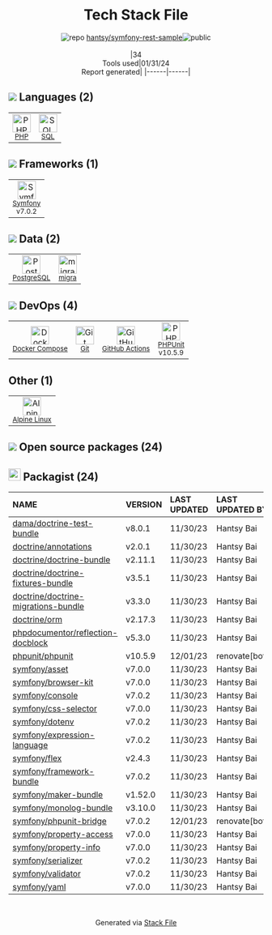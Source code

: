 <!--
&lt;--- Readme.md Snippet without images Start ---&gt;
## Tech Stack
hantsy/symfony-rest-sample is built on the following main stack:

- [PHP](http://www.php.net/) – Languages
- [PostgreSQL](http://www.postgresql.org/) – Databases
- [Symfony](http://symfony.com/) – Frameworks (Full Stack)
- [PHPUnit](https://phpunit.de/) – Testing Frameworks
- [SQL](https://en.wikipedia.org/wiki/SQL) – Languages
- [Docker Compose](https://github.com/docker/compose) – Container Tools
- [Alpine Linux](https://www.alpinelinux.org/) – Operating Systems
- [migra](https://migra.djrobstep.com/) – Database Tools
- [GitHub Actions](https://github.com/features/actions) – Continuous Integration

Full tech stack [here](/techstack.md)

&lt;--- Readme.md Snippet without images End ---&gt;

&lt;--- Readme.md Snippet with images Start ---&gt;
## Tech Stack
hantsy/symfony-rest-sample is built on the following main stack:

- <img width='25' height='25' src='https://img.stackshare.io/service/991/hwUcGZ41_400x400.jpg' alt='PHP'/> [PHP](http://www.php.net/) – Languages
- <img width='25' height='25' src='https://img.stackshare.io/service/1028/ASOhU5xJ.png' alt='PostgreSQL'/> [PostgreSQL](http://www.postgresql.org/) – Databases
- <img width='25' height='25' src='https://img.stackshare.io/service/1197/logosf_positif_03_icon.png' alt='Symfony'/> [Symfony](http://symfony.com/) – Frameworks (Full Stack)
- <img width='25' height='25' src='https://img.stackshare.io/service/1616/1_WsEnddd5Y4EgEHsT054kUQ.jpeg' alt='PHPUnit'/> [PHPUnit](https://phpunit.de/) – Testing Frameworks
- <img width='25' height='25' src='https://img.stackshare.io/service/2271/default_068d33483bba6b81ee13fbd4dc7aab9780896a54.png' alt='SQL'/> [SQL](https://en.wikipedia.org/wiki/SQL) – Languages
- <img width='25' height='25' src='https://img.stackshare.io/service/3136/docker-compose.png' alt='Docker Compose'/> [Docker Compose](https://github.com/docker/compose) – Container Tools
- <img width='25' height='25' src='https://img.stackshare.io/service/6429/alpine_linux.png' alt='Alpine Linux'/> [Alpine Linux](https://www.alpinelinux.org/) – Operating Systems
- <img width='25' height='25' src='https://img.stackshare.io/no-img-open-source.png' alt='migra'/> [migra](https://migra.djrobstep.com/) – Database Tools
- <img width='25' height='25' src='https://img.stackshare.io/service/11563/actions.png' alt='GitHub Actions'/> [GitHub Actions](https://github.com/features/actions) – Continuous Integration

Full tech stack [here](/techstack.md)

&lt;--- Readme.md Snippet with images End ---&gt;
-->
<div align="center">

# Tech Stack File
![](https://img.stackshare.io/repo.svg "repo") [hantsy/symfony-rest-sample](https://github.com/hantsy/symfony-rest-sample)![](https://img.stackshare.io/public_badge.svg "public")
<br/><br/>
|34<br/>Tools used|01/31/24 <br/>Report generated|
|------|------|
</div>

## <img src='https://img.stackshare.io/languages.svg'/> Languages (2)
<table><tr>
  <td align='center'>
  <img width='36' height='36' src='https://img.stackshare.io/service/991/hwUcGZ41_400x400.jpg' alt='PHP'>
  <br>
  <sub><a href="http://www.php.net/">PHP</a></sub>
  <br>
  <sub></sub>
</td>

<td align='center'>
  <img width='36' height='36' src='https://img.stackshare.io/service/2271/default_068d33483bba6b81ee13fbd4dc7aab9780896a54.png' alt='SQL'>
  <br>
  <sub><a href="https://en.wikipedia.org/wiki/SQL">SQL</a></sub>
  <br>
  <sub></sub>
</td>

</tr>
</table>

## <img src='https://img.stackshare.io/frameworks.svg'/> Frameworks (1)
<table><tr>
  <td align='center'>
  <img width='36' height='36' src='https://img.stackshare.io/service/1197/logosf_positif_03_icon.png' alt='Symfony'>
  <br>
  <sub><a href="http://symfony.com/">Symfony</a></sub>
  <br>
  <sub>v7.0.2</sub>
</td>

</tr>
</table>

## <img src='https://img.stackshare.io/databases.svg'/> Data (2)
<table><tr>
  <td align='center'>
  <img width='36' height='36' src='https://img.stackshare.io/service/1028/ASOhU5xJ.png' alt='PostgreSQL'>
  <br>
  <sub><a href="http://www.postgresql.org/">PostgreSQL</a></sub>
  <br>
  <sub></sub>
</td>

<td align='center'>
  <img width='36' height='36' src='https://img.stackshare.io/no-img-open-source.png' alt='migra'>
  <br>
  <sub><a href="https://migra.djrobstep.com/">migra</a></sub>
  <br>
  <sub></sub>
</td>

</tr>
</table>

## <img src='https://img.stackshare.io/devops.svg'/> DevOps (4)
<table><tr>
  <td align='center'>
  <img width='36' height='36' src='https://img.stackshare.io/service/3136/docker-compose.png' alt='Docker Compose'>
  <br>
  <sub><a href="https://github.com/docker/compose">Docker Compose</a></sub>
  <br>
  <sub></sub>
</td>

<td align='center'>
  <img width='36' height='36' src='https://img.stackshare.io/service/1046/git.png' alt='Git'>
  <br>
  <sub><a href="http://git-scm.com/">Git</a></sub>
  <br>
  <sub></sub>
</td>

<td align='center'>
  <img width='36' height='36' src='https://img.stackshare.io/service/11563/actions.png' alt='GitHub Actions'>
  <br>
  <sub><a href="https://github.com/features/actions">GitHub Actions</a></sub>
  <br>
  <sub></sub>
</td>

<td align='center'>
  <img width='36' height='36' src='https://img.stackshare.io/service/1616/1_WsEnddd5Y4EgEHsT054kUQ.jpeg' alt='PHPUnit'>
  <br>
  <sub><a href="https://phpunit.de/">PHPUnit</a></sub>
  <br>
  <sub>v10.5.9</sub>
</td>

</tr>
</table>

## Other (1)
<table><tr>
  <td align='center'>
  <img width='36' height='36' src='https://img.stackshare.io/service/6429/alpine_linux.png' alt='Alpine Linux'>
  <br>
  <sub><a href="https://www.alpinelinux.org/">Alpine Linux</a></sub>
  <br>
  <sub></sub>
</td>

</tr>
</table>


## <img src='https://img.stackshare.io/group.svg' /> Open source packages (24)</h2>

## <img width='24' height='24' src='https://img.stackshare.io/package_manager/1778/default_90cb8b66e85ae5b95928b10bb076ab6a27c7e151.png'/> Packagist (24)

|NAME|VERSION|LAST UPDATED|LAST UPDATED BY|LICENSE|VULNERABILITIES|
|:------|:------|:------|:------|:------|:------|
|[dama/doctrine-test-bundle](https://packagist.org/dama/doctrine-test-bundle)|v8.0.1|11/30/23|Hantsy Bai |N/A|N/A|
|[doctrine/annotations](https://packagist.org/doctrine/annotations)|v2.0.1|11/30/23|Hantsy Bai |N/A|N/A|
|[doctrine/doctrine-bundle](https://packagist.org/doctrine/doctrine-bundle)|v2.11.1|11/30/23|Hantsy Bai |N/A|N/A|
|[doctrine/doctrine-fixtures-bundle](https://packagist.org/doctrine/doctrine-fixtures-bundle)|v3.5.1|11/30/23|Hantsy Bai |N/A|N/A|
|[doctrine/doctrine-migrations-bundle](https://packagist.org/doctrine/doctrine-migrations-bundle)|v3.3.0|11/30/23|Hantsy Bai |N/A|N/A|
|[doctrine/orm](https://packagist.org/doctrine/orm)|v2.17.3|11/30/23|Hantsy Bai |N/A|N/A|
|[phpdocumentor/reflection-docblock](https://packagist.org/phpdocumentor/reflection-docblock)|v5.3.0|11/30/23|Hantsy Bai |N/A|N/A|
|[phpunit/phpunit](https://packagist.org/phpunit/phpunit)|v10.5.9|12/01/23|renovate[bot] |N/A|N/A|
|[symfony/asset](https://packagist.org/symfony/asset)|v7.0.0|11/30/23|Hantsy Bai |N/A|N/A|
|[symfony/browser-kit](https://packagist.org/symfony/browser-kit)|v7.0.0|11/30/23|Hantsy Bai |N/A|N/A|
|[symfony/console](https://packagist.org/symfony/console)|v7.0.2|11/30/23|Hantsy Bai |N/A|N/A|
|[symfony/css-selector](https://packagist.org/symfony/css-selector)|v7.0.0|11/30/23|Hantsy Bai |N/A|N/A|
|[symfony/dotenv](https://packagist.org/symfony/dotenv)|v7.0.2|11/30/23|Hantsy Bai |N/A|N/A|
|[symfony/expression-language](https://packagist.org/symfony/expression-language)|v7.0.2|11/30/23|Hantsy Bai |N/A|N/A|
|[symfony/flex](https://packagist.org/symfony/flex)|v2.4.3|11/30/23|Hantsy Bai |N/A|N/A|
|[symfony/framework-bundle](https://packagist.org/symfony/framework-bundle)|v7.0.2|11/30/23|Hantsy Bai |N/A|N/A|
|[symfony/maker-bundle](https://packagist.org/symfony/maker-bundle)|v1.52.0|11/30/23|Hantsy Bai |N/A|N/A|
|[symfony/monolog-bundle](https://packagist.org/symfony/monolog-bundle)|v3.10.0|11/30/23|Hantsy Bai |N/A|N/A|
|[symfony/phpunit-bridge](https://packagist.org/symfony/phpunit-bridge)|v7.0.2|12/01/23|renovate[bot] |N/A|N/A|
|[symfony/property-access](https://packagist.org/symfony/property-access)|v7.0.0|11/30/23|Hantsy Bai |N/A|N/A|
|[symfony/property-info](https://packagist.org/symfony/property-info)|v7.0.0|11/30/23|Hantsy Bai |N/A|N/A|
|[symfony/serializer](https://packagist.org/symfony/serializer)|v7.0.2|11/30/23|Hantsy Bai |N/A|N/A|
|[symfony/validator](https://packagist.org/symfony/validator)|v7.0.2|11/30/23|Hantsy Bai |N/A|N/A|
|[symfony/yaml](https://packagist.org/symfony/yaml)|v7.0.0|11/30/23|Hantsy Bai |N/A|N/A|

<br/>
<div align='center'>

Generated via [Stack File](https://github.com/marketplace/stack-file)
